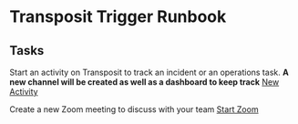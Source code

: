 # Transposit Trigger Runbook

## Tasks

Start an activity on Transposit to track an incident or an operations task. **A new channel will be created as well as a dashboard to keep track**
[New Activity](https://console.demo.transposit.com/mc/t/basic-incident-test/actions/create_transposit_activity)

Create a new Zoom meeting to discuss with your team
[Start Zoom](https://console.demo.transposit.com/mc/t/basic-incident-test/actions/create_zoom)
